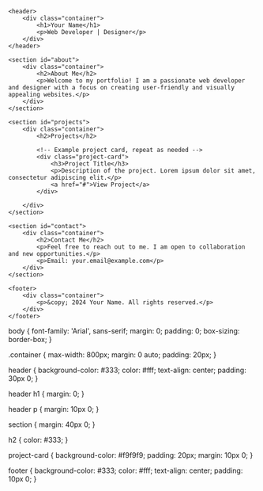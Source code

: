 <!DOCTYPE html>
<html lang="en">
<head>
    <meta charset="UTF-8">
    <meta name="viewport" content="width=device-width, initial-scale=1.0">
    <link rel="stylesheet" href="styles.css">
    <title>Your Name - Portfolio</title>
</head>
<body>

    <header>
        <div class="container">
            <h1>Your Name</h1>
            <p>Web Developer | Designer</p>
        </div>
    </header>

    <section id="about">
        <div class="container">
            <h2>About Me</h2>
            <p>Welcome to my portfolio! I am a passionate web developer and designer with a focus on creating user-friendly and visually appealing websites.</p>
        </div>
    </section>

    <section id="projects">
        <div class="container">
            <h2>Projects</h2>

            <!-- Example project card, repeat as needed -->
            <div class="project-card">
                <h3>Project Title</h3>
                <p>Description of the project. Lorem ipsum dolor sit amet, consectetur adipiscing elit.</p>
                <a href="#">View Project</a>
            </div>

        </div>
    </section>

    <section id="contact">
        <div class="container">
            <h2>Contact Me</h2>
            <p>Feel free to reach out to me. I am open to collaboration and new opportunities.</p>
            <p>Email: your.email@example.com</p>
        </div>
    </section>

    <footer>
        <div class="container">
            <p>&copy; 2024 Your Name. All rights reserved.</p>
        </div>
    </footer>

</body>
</html>
body {
    font-family: 'Arial', sans-serif;
    margin: 0;
    padding: 0;
    box-sizing: border-box;
}

.container {
    max-width: 800px;
    margin: 0 auto;
    padding: 20px;
}

header {
    background-color: #333;
    color: #fff;
    text-align: center;
    padding: 30px 0;
}

header h1 {
    margin: 0;
}

header p {
    margin: 10px 0;
}

section {
    margin: 40px 0;
}

h2 {
    color: #333;
}

project-card {
    background-color: #f9f9f9;
    padding: 20px;
    margin: 10px 0;
}

footer {
    background-color: #333;
    color: #fff;
    text-align: center;
    padding: 10px 0;
}


